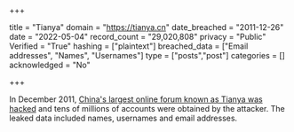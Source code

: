 +++

title = "Tianya"
domain = "https://tianya.cn"
date_breached = "2011-12-26"
date = "2022-05-04"
record_count = "29,020,808"
privacy = "Public"
Verified = "True"
hashing = ["plaintext"]
breached_data = ["Email addresses", "Names", "Usernames"]
type = ["posts","post"]
categories = []
acknowledged = "No"


+++


In December 2011, <a href="http://thehackernews.com/2011/12/tianya-chinas-biggest-online-forum-40.html" target="_blank" rel="noopener">China's largest online forum known as Tianya was hacked</a> and tens of millions of accounts were obtained by the attacker. The leaked data included names, usernames and email addresses.

